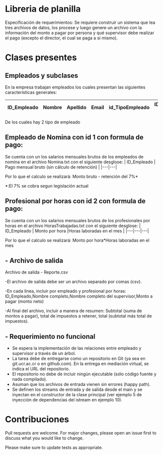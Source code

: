 # Libreria de planilla

Especificación de requerimientos:
Se requiere construir un sistema que lea tres archivos de datos, los procese y luego genere un
archivo con la información del monto a pagar por persona y qué supervisor debe realizar el
pago (excepto el director, el cual se paga a sí mismo).


# Clases presentes
## Empleados y subclases
En la empresa trabajan empleados los cuales presentan las siguientes características generales:



|  ID_Empleado |  Nombre  |  Apellido  | Email |id_TipoEmpleado | ID_Supervisor 1 | ID_Supervisor 2 |   |
|---|---|---|---|---|---|---|---|

De los cuales hay 2 tipo de empleado

## Empleado de Nomina con id  1 con formula de pago:

Se cuenta con un los salarios mensuales brutos  de los empleados de nomina en el archivo Nomina.txt con el siguiente desglose:
|  ID_Empleado |  Pago mensual bruto (sin cálculo de retención)  | 
|---|---|

Por lo que el calculo se realizará:
Monto bruto - retención del 7%* 

*:El 7% se cobra segun legislación actual


## Profesional por horas con id 2 con formula de pago: 
Se cuenta con un los salarios mensuales brutos  de los profesionales por horas en el archivo HorasTrabajadas.txt con el siguiente desglose:
|  ID_Empleado |  Monto por hora  |Horas laboradas en el mes |
|---|---|---|

Por lo que el calculo se realizará:
Monto por hora*Horas laboradas en el mes

## - Archivo de salida

Archivo de salida - Reporte.csv

-El archivo de salida debe ser un archivo separado por comas (csv).

-En cada línea, incluir por empleado y profesional por horas:
ID_Empleado,Nombre completo,Nombre completo del supervisor,Monto a pagar (monto neto)

-Al final del archivo, incluir a manera de resumen:
Subtotal (suma de montos a pagar), total de impuestos a retener, total (subtotal más total de
impuestos).


## - Requerimiento no funcional


- Se espera la implementación de las relaciones entre empleado y supervisor a través de
un árbol.
- La tarea debe de entregarse como un repositorio en Git (ya sea en git.ucr.ac.cr o en
github.com). En la entrega en mediación virtual, se indica el URL del repositorio.
- El repositorio no debe de incluir ningún ejecutable (sólo código fuente y nada
compilado).
- Asuman que los archivos de entrada vienen sin errores (happy path).
- Se definen los streams de entrada y de salida desde el main y se inyectan en el
constructor de la clase principal (ver ejemplo 5 de inyección de dependencias del
istream en ejemplo 10).


# Contribuciones
Pull requests are welcome. For major changes, please open an issue first to discuss what you would like to change.

Please make sure to update tests as appropriate.
